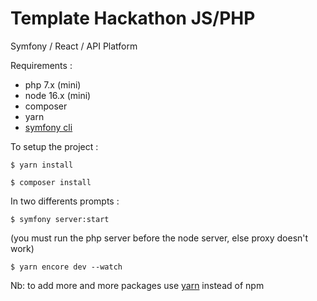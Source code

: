 # Template Hackathon JS/PHP

Symfony / React / API Platform

Requirements :

- php 7.x (mini)
- node 16.x (mini)
- composer
- yarn
- [symfony cli](https://symfony.com/download) 

To setup the project :

```shell
$ yarn install
```

```shell
$ composer install
```

In two differents prompts :

```shell
$ symfony server:start
```

(you must run the php server before the node server, else proxy doesn't work)

```shell
$ yarn encore dev --watch
```

Nb: to add more and more packages use [yarn](https://yarnpkg.com/) instead of npm
